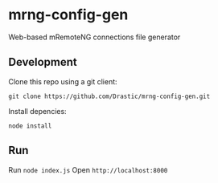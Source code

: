 # mrng-config-gen
Web-based mRemoteNG connections file generator

## Development
Clone this repo using a git client:
```
git clone https://github.com/Drastic/mrng-config-gen.git
```
Install depencies:
```
node install
```

## Run
Run
```node index.js```
Open 
```http://localhost:8000```
